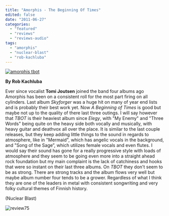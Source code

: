 ```yaml
---
title: "Amorphis - The Beginning Of Times"
edited: false
date: "2011-06-27"
categories:
  - "featured"
  - "reviews"
  - "reviews-audio"
tags:
  - "amorphis"
  - "nuclear-blast"
  - "rob-kachluba"
---
```


[![](http://www.hellbound.ca/wp-content/uploads/2011/06/amorphis-tbot.jpg "amorphis tbot")](http://www.hellbound.ca/wp-content/uploads/2011/06/amorphis-tbot.jpg)

**By Rob Kachluba**

Ever since vocalist **Tomi Joutsen** joined the band four albums ago Amorphis has been on a consistent roll for the most part firing on all cylinders. Last album _Skyforger_ was a huge hit on many of year end lists and is probably their best work yet. Now _A Beginning of Times_ is good but maybe not up to the quality of there last three outings. I will say however that _TBOT_ is their heaviest album since _Elegy_, with "My Enemy" and "Three Words" being quite on the heavy side both vocally and musically, with heavy guitar and deathvox all over the place. It is similar to the last couple releases, but they keep adding little things to the sound in regards to atmosphere, like in "Mermaid", which has angelic vocals in the background, and "Song of the Sage”, which utilizes female vocals and even flutes. I would say their sound has gone for a really progressive style with loads of atmosphere and they seem to be going even more into a straight ahead rock foundation but my main complaint is the lack of catchiness and hooks that were so instant on their last three albums. On _TBOT_ they don't seem to be as strong. There are strong tracks and the album flows very well but maybe album number four tends to be a grower. Regardless of what I think they are one of the leaders in metal with consistent songwriting and very folky cultural themes of Finnish history.

(Nuclear Blast)

![](http://www.hellbound.ca/wp-content/uploads/2009/09/review75.png "review75")

